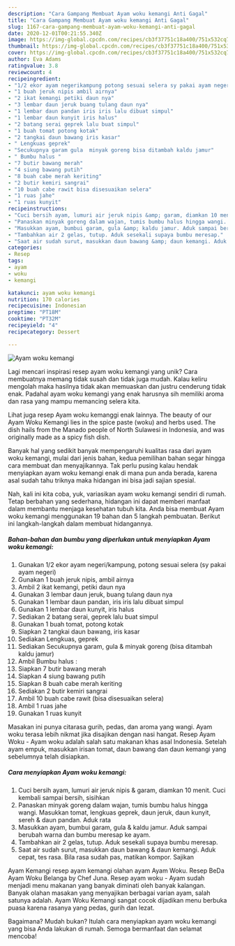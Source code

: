 ```yaml
---
description: "Cara Gampang Membuat Ayam woku kemangi Anti Gagal"
title: "Cara Gampang Membuat Ayam woku kemangi Anti Gagal"
slug: 1167-cara-gampang-membuat-ayam-woku-kemangi-anti-gagal
date: 2020-12-01T00:21:55.340Z
image: https://img-global.cpcdn.com/recipes/cb3f37751c18a400/751x532cq70/ayam-woku-kemangi-foto-resep-utama.jpg
thumbnail: https://img-global.cpcdn.com/recipes/cb3f37751c18a400/751x532cq70/ayam-woku-kemangi-foto-resep-utama.jpg
cover: https://img-global.cpcdn.com/recipes/cb3f37751c18a400/751x532cq70/ayam-woku-kemangi-foto-resep-utama.jpg
author: Eva Adams
ratingvalue: 3.8
reviewcount: 4
recipeingredient:
- "1/2 ekor ayam negerikampung potong sesuai selera sy pakai ayam negeri"
- "1 buah jeruk nipis ambil airnya"
- "2 ikat kemangi petiki daun nya"
- "3 lembar daun jeruk buang tulang daun nya"
- "1 lembar daun pandan iris iris lalu dibuat simpul"
- "1 lembar daun kunyit iris halus"
- "2 batang serai geprek lalu buat simpul"
- "1 buah tomat potong kotak"
- "2 tangkai daun bawang iris kasar"
- " Lengkuas geprek"
- "Secukupnya garam gula  minyak goreng bisa ditambah kaldu jamur"
- " Bumbu halus "
- "7 butir bawang merah"
- "4 siung bawang putih"
- "8 buah cabe merah keriting"
- "2 butir kemiri sangrai"
- "10 buah cabe rawit bisa disesuaikan selera"
- "1 ruas jahe"
- "1 ruas kunyit"
recipeinstructions:
- "Cuci bersih ayam, lumuri air jeruk nipis &amp; garam, diamkan 10 menit. Cuci kembali sampai bersih, sisihkan"
- "Panaskan minyak goreng dalam wajan, tumis bumbu halus hingga wangi. Masukkan tomat, lengkuas geprek, daun jeruk, daun kunyit, sereh &amp; daun pandan. Aduk rata"
- "Masukkan ayam, bumbui garam, gula &amp; kaldu jamur. Aduk sampai berubah warna dan bumbu meresap ke ayam."
- "Tambahkan air 2 gelas, tutup. Aduk sesekali supaya bumbu meresap."
- "Saat air sudah surut, masukkan daun bawang &amp; daun kemangi. Aduk cepat, tes rasa. Bila rasa sudah pas, matikan kompor. Sajikan"
categories:
- Resep
tags:
- ayam
- woku
- kemangi

katakunci: ayam woku kemangi 
nutrition: 170 calories
recipecuisine: Indonesian
preptime: "PT18M"
cooktime: "PT32M"
recipeyield: "4"
recipecategory: Dessert

---
```



![Ayam woku kemangi](https://img-global.cpcdn.com/recipes/cb3f37751c18a400/751x532cq70/ayam-woku-kemangi-foto-resep-utama.jpg)

Lagi mencari inspirasi resep ayam woku kemangi yang unik? Cara membuatnya memang tidak susah dan tidak juga mudah. Kalau keliru mengolah maka hasilnya tidak akan memuaskan dan justru cenderung tidak enak. Padahal ayam woku kemangi yang enak harusnya sih memiliki aroma dan rasa yang mampu memancing selera kita.

Lihat juga resep Ayam woku kemanggi enak lainnya. The beauty of our Ayam Woku Kemangi lies in the spice paste (woku) and herbs used. The dish hails from the Manado people of North Sulawesi in Indonesia, and was originally made as a spicy fish dish.

Banyak hal yang sedikit banyak mempengaruhi kualitas rasa dari ayam woku kemangi, mulai dari jenis bahan, kedua pemilihan bahan segar hingga cara membuat dan menyajikannya. Tak perlu pusing kalau hendak menyiapkan ayam woku kemangi enak di mana pun anda berada, karena asal sudah tahu triknya maka hidangan ini bisa jadi sajian spesial.


Nah, kali ini kita coba, yuk, variasikan ayam woku kemangi sendiri di rumah. Tetap berbahan yang sederhana, hidangan ini dapat memberi manfaat dalam membantu menjaga kesehatan tubuh kita. Anda bisa membuat Ayam woku kemangi menggunakan 19 bahan dan 5 langkah pembuatan. Berikut ini langkah-langkah dalam membuat hidangannya.

<!--inarticleads1-->

##### Bahan-bahan dan bumbu yang diperlukan untuk menyiapkan Ayam woku kemangi:

1. Gunakan 1/2 ekor ayam negeri/kampung, potong sesuai selera (sy pakai ayam negeri)
1. Gunakan 1 buah jeruk nipis, ambil airnya
1. Ambil 2 ikat kemangi, petiki daun nya
1. Gunakan 3 lembar daun jeruk, buang tulang daun nya
1. Gunakan 1 lembar daun pandan, iris iris lalu dibuat simpul
1. Gunakan 1 lembar daun kunyit, iris halus
1. Sediakan 2 batang serai, geprek lalu buat simpul
1. Gunakan 1 buah tomat, potong kotak
1. Siapkan 2 tangkai daun bawang, iris kasar
1. Sediakan  Lengkuas, geprek
1. Sediakan Secukupnya garam, gula &amp; minyak goreng (bisa ditambah kaldu jamur)
1. Ambil  Bumbu halus :
1. Siapkan 7 butir bawang merah
1. Siapkan 4 siung bawang putih
1. Siapkan 8 buah cabe merah keriting
1. Sediakan 2 butir kemiri sangrai
1. Ambil 10 buah cabe rawit (bisa disesuaikan selera)
1. Ambil 1 ruas jahe
1. Gunakan 1 ruas kunyit


Masakan ini punya citarasa gurih, pedas, dan aroma yang wangi. Ayam woku terasa lebih nikmat jika disajikan dengan nasi hangat. Resep Ayam Woku - Ayam woku adalah salah satu makanan khas asal Indonesia. Setelah ayam empuk, masukkan irisan tomat, daun bawang dan daun kemangi yang sebelumnya telah disiapkan. 

<!--inarticleads2-->

##### Cara menyiapkan Ayam woku kemangi:

1. Cuci bersih ayam, lumuri air jeruk nipis &amp; garam, diamkan 10 menit. Cuci kembali sampai bersih, sisihkan
1. Panaskan minyak goreng dalam wajan, tumis bumbu halus hingga wangi. Masukkan tomat, lengkuas geprek, daun jeruk, daun kunyit, sereh &amp; daun pandan. Aduk rata
1. Masukkan ayam, bumbui garam, gula &amp; kaldu jamur. Aduk sampai berubah warna dan bumbu meresap ke ayam.
1. Tambahkan air 2 gelas, tutup. Aduk sesekali supaya bumbu meresap.
1. Saat air sudah surut, masukkan daun bawang &amp; daun kemangi. Aduk cepat, tes rasa. Bila rasa sudah pas, matikan kompor. Sajikan


Ayam Kemangi resep ayam kemangi olahan ayam Ayam Woku. Resep BeDa Ayam Woku Belanga by Chef Juna. Resep ayam woku - Ayam sudah menjadi menu makanan yang banyak diminati oleh banyak kalangan. Banyak olahan masakan yang menyajikan berbagai varian ayam, salah satunya adalah. Ayam Woku Kemangi sangat cocok dijadikan menu berbuka puasa karena rasanya yang pedas, gurih dan lezat. 

Bagaimana? Mudah bukan? Itulah cara menyiapkan ayam woku kemangi yang bisa Anda lakukan di rumah. Semoga bermanfaat dan selamat mencoba!
